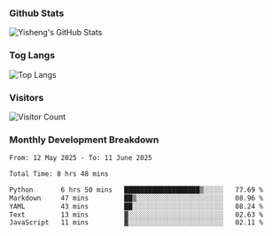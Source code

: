 ### Github Stats
![Yisheng's GitHub Stats](https://github-readme-stats-9qabuvhk1-gongyisheng.vercel.app/api?username=gongyisheng&count_private=true&show_icons=true)
### Tog Langs
![Top Langs](https://github-readme-stats-9qabuvhk1-gongyisheng.vercel.app/api/top-langs/?username=gongyisheng&layout=compact)
### Visitors
![Visitor Count](https://profile-counter.glitch.me/gongyisheng/count.svg)
### Monthly Development Breakdown
<!--START_SECTION:waka-->

```txt
From: 12 May 2025 - To: 11 June 2025

Total Time: 8 hrs 48 mins

Python       6 hrs 50 mins   ███████████████████▒░░░░░   77.69 %
Markdown     47 mins         ██▒░░░░░░░░░░░░░░░░░░░░░░   08.96 %
YAML         43 mins         ██░░░░░░░░░░░░░░░░░░░░░░░   08.24 %
Text         13 mins         ▓░░░░░░░░░░░░░░░░░░░░░░░░   02.63 %
JavaScript   11 mins         ▓░░░░░░░░░░░░░░░░░░░░░░░░   02.11 %
```

<!--END_SECTION:waka-->
